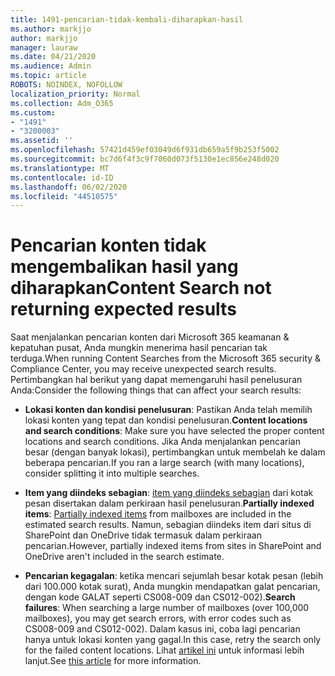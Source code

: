 ```yaml
---
title: 1491-pencarian-tidak-kembali-diharapkan-hasil
ms.author: markjjo
author: markjjo
manager: lauraw
ms.date: 04/21/2020
ms.audience: Admin
ms.topic: article
ROBOTS: NOINDEX, NOFOLLOW
localization_priority: Normal
ms.collection: Adm_O365
ms.custom:
- "1491"
- "3200003"
ms.assetid: ''
ms.openlocfilehash: 57421d459ef03049d6f931db659a5f9b253f5002
ms.sourcegitcommit: bc7d6f4f3c9f7060d073f5130e1ec856e248d020
ms.translationtype: MT
ms.contentlocale: id-ID
ms.lasthandoff: 06/02/2020
ms.locfileid: "44510575"
---
```

# <a name="content-search-not-returning-expected-results"></a><span data-ttu-id="163ee-102">Pencarian konten tidak mengembalikan hasil yang diharapkan</span><span class="sxs-lookup"><span data-stu-id="163ee-102">Content Search not returning expected results</span></span>

<span data-ttu-id="163ee-103">Saat menjalankan pencarian konten dari Microsoft 365 keamanan & kepatuhan pusat, Anda mungkin menerima hasil pencarian tak terduga.</span><span class="sxs-lookup"><span data-stu-id="163ee-103">When running Content Searches from the Microsoft 365 security & Compliance Center, you may receive unexpected search results.</span></span> <span data-ttu-id="163ee-104">Pertimbangkan hal berikut yang dapat memengaruhi hasil penelusuran Anda:</span><span class="sxs-lookup"><span data-stu-id="163ee-104">Consider the following things that can affect your search results:</span></span>

- <span data-ttu-id="163ee-105">**Lokasi konten dan kondisi penelusuran**: Pastikan Anda telah memilih lokasi konten yang tepat dan kondisi penelusuran.</span><span class="sxs-lookup"><span data-stu-id="163ee-105">**Content locations and search conditions**: Make sure you have selected the proper content locations and search conditions.</span></span> <span data-ttu-id="163ee-106">Jika Anda menjalankan pencarian besar (dengan banyak lokasi), pertimbangkan untuk membelah ke dalam beberapa pencarian.</span><span class="sxs-lookup"><span data-stu-id="163ee-106">If you ran a large search (with many locations), consider splitting it into multiple searches.</span></span>

- <span data-ttu-id="163ee-107">**Item yang diindeks sebagian**: [item yang diindeks sebagian](https://docs.microsoft.com/microsoft-365/compliance/partially-indexed-items-in-content-search) dari kotak pesan disertakan dalam perkiraan hasil penelusuran.</span><span class="sxs-lookup"><span data-stu-id="163ee-107">**Partially indexed items**:  [Partially indexed items](https://docs.microsoft.com/microsoft-365/compliance/partially-indexed-items-in-content-search) from mailboxes are included in the estimated search results.</span></span> <span data-ttu-id="163ee-108">Namun, sebagian diindeks item dari situs di SharePoint dan OneDrive tidak termasuk dalam perkiraan pencarian.</span><span class="sxs-lookup"><span data-stu-id="163ee-108">However, partially indexed items from sites in SharePoint and OneDrive aren't included in the search estimate.</span></span>

- <span data-ttu-id="163ee-109">**Pencarian kegagalan**: ketika mencari sejumlah besar kotak pesan (lebih dari 100.000 kotak surat), Anda mungkin mendapatkan galat pencarian, dengan kode GALAT seperti CS008-009 dan CS012-002).</span><span class="sxs-lookup"><span data-stu-id="163ee-109">**Search failures**: When searching a large number of mailboxes (over 100,000 mailboxes), you may get search errors, with error codes such as CS008-009 and CS012-002).</span></span> <span data-ttu-id="163ee-110">Dalam kasus ini, coba lagi pencarian hanya untuk lokasi konten yang gagal.</span><span class="sxs-lookup"><span data-stu-id="163ee-110">In this case, retry the search only for the failed content locations.</span></span> <span data-ttu-id="163ee-111">Lihat [artikel ini](https://docs.microsoft.com/microsoft-365/compliance/retry-failed-content-search) untuk informasi lebih lanjut.</span><span class="sxs-lookup"><span data-stu-id="163ee-111">See  [this article](https://docs.microsoft.com/microsoft-365/compliance/retry-failed-content-search) for more information.</span></span>
